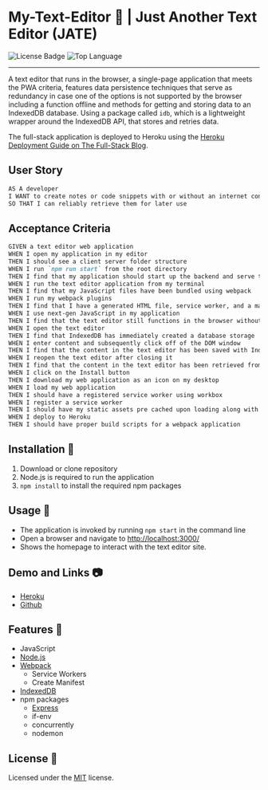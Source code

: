# My-Text-Editor 👥 | Just Another Text Editor (JATE)

![License Badge](https://img.shields.io/github/license/jak3ster/My-Text-Editor) ![Top Language](https://img.shields.io/github/languages/top/jak3ster/My-Text-Editor)

  ---
A text editor that runs in the browser, a single-page application that meets the PWA criteria, features data persistence techniques that serve as redundancy in case one of the options is not supported by the browser including a function offline and methods for getting and storing data to an IndexedDB database. Using a package called `idb`, which is a lightweight wrapper around the IndexedDB API, that stores and retries data.

The full-stack application is deployed to Heroku using the [Heroku Deployment Guide on The Full-Stack Blog](https://coding-boot-camp.github.io/full-stack/heroku/heroku-deployment-guide).

## User Story

```md
AS A developer
I WANT to create notes or code snippets with or without an internet connection
SO THAT I can reliably retrieve them for later use
```

## Acceptance Criteria

```md
GIVEN a text editor web application
WHEN I open my application in my editor
THEN I should see a client server folder structure
WHEN I run `npm run start` from the root directory
THEN I find that my application should start up the backend and serve the client
WHEN I run the text editor application from my terminal
THEN I find that my JavaScript files have been bundled using webpack
WHEN I run my webpack plugins
THEN I find that I have a generated HTML file, service worker, and a manifest file
WHEN I use next-gen JavaScript in my application
THEN I find that the text editor still functions in the browser without errors
WHEN I open the text editor
THEN I find that IndexedDB has immediately created a database storage
WHEN I enter content and subsequently click off of the DOM window
THEN I find that the content in the text editor has been saved with IndexedDB
WHEN I reopen the text editor after closing it
THEN I find that the content in the text editor has been retrieved from our IndexedDB
WHEN I click on the Install button
THEN I download my web application as an icon on my desktop
WHEN I load my web application
THEN I should have a registered service worker using workbox
WHEN I register a service worker
THEN I should have my static assets pre cached upon loading along with subsequent pages and static assets
WHEN I deploy to Heroku
THEN I should have proper build scripts for a webpack application
```

## Installation 🔨

1. Download or clone repository
2. Node.js is required to run the application
3. `npm install` to install the required npm packages

## Usage 📎

* The application is invoked by running `npm start` in the command line  
* Open a browser and navigate to <http://localhost:3000/>
* Shows the homepage to interact with the text editor site.

## Demo and Links 📷

* [Heroku](https://jak3ster-texteditor.herokuapp.com/)
* [Github](https://github.com/jak3ster/My-Text-Editor/)

## Features 🧩

* JavaScript
* [Node.js](https://nodejs.org/en/)
* [Webpack](https://webpack.js.org/)
  * Service Workers
  * Create Manifest
* [IndexedDB](https://developer.mozilla.org/en-US/docs/Web/API/IndexedDB_API)
* npm packages
  * [Express](https://expressjs.com/)
  * if-env
  * concurrently
  * nodemon

## License 📜

  Licensed under the [MIT](LICENSE) license.
